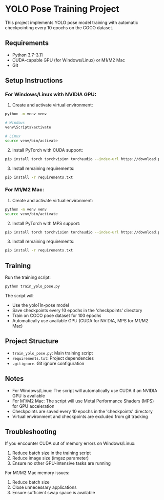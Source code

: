 # YOLO Pose Training Project

This project implements YOLO pose model training with automatic checkpointing every 10 epochs on the COCO dataset.

## Requirements

- Python 3.7-3.11
- CUDA-capable GPU (for Windows/Linux) or M1/M2 Mac
- Git

## Setup Instructions

### For Windows/Linux with NVIDIA GPU:

1. Create and activate virtual environment:
```bash
python -m venv venv

# Windows
venv\Scripts\activate

# Linux
source venv/bin/activate
```

2. Install PyTorch with CUDA support:
```bash
pip install torch torchvision torchaudio --index-url https://download.pytorch.org/whl/cu118
```

3. Install remaining requirements:
```bash
pip install -r requirements.txt
```

### For M1/M2 Mac:

1. Create and activate virtual environment:
```bash
python -m venv venv
source venv/bin/activate
```

2. Install PyTorch with MPS support:
```bash
pip install torch torchvision torchaudio --index-url https://download.pytorch.org/whl/nightly/cpu
```

3. Install remaining requirements:
```bash
pip install -r requirements.txt
```

## Training

Run the training script:
```bash
python train_yolo_pose.py
```

The script will:
- Use the yolo11n-pose model
- Save checkpoints every 10 epochs in the 'checkpoints' directory
- Train on COCO pose dataset for 100 epochs
- Automatically use available GPU (CUDA for NVIDIA, MPS for M1/M2 Mac)

## Project Structure

- `train_yolo_pose.py`: Main training script
- `requirements.txt`: Project dependencies
- `.gitignore`: Git ignore configuration

## Notes

- For Windows/Linux: The script will automatically use CUDA if an NVIDIA GPU is available
- For M1/M2 Mac: The script will use Metal Performance Shaders (MPS) for GPU acceleration
- Checkpoints are saved every 10 epochs in the 'checkpoints' directory
- Virtual environment and checkpoints are excluded from git tracking

## Troubleshooting

If you encounter CUDA out of memory errors on Windows/Linux:
1. Reduce batch size in the training script
2. Reduce image size (imgsz parameter)
3. Ensure no other GPU-intensive tasks are running

For M1/M2 Mac memory issues:
1. Reduce batch size
2. Close unnecessary applications
3. Ensure sufficient swap space is available
